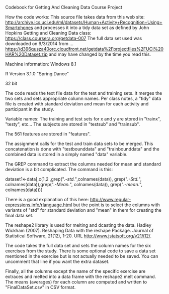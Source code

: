 Codebook for Getting And Cleaning Data Course Project

How the code works:
This source file takes data from this web site: 
http://archive.ics.uci.edu/ml/datasets/Human+Activity+Recognition+Using+Smartphones 
and processes it into a tidy data set as defined by John Hopkins Getting and Cleaning Data class:
https://class.coursera.org/getdata-007
The full data set used was downloaded on 9/3/2014 from ...
https://d396qusza40orc.cloudfront.net/getdata%2Fprojectfiles%2FUCI%20HAR%20Dataset.zip
and may have changed by the time you read this.

Machine information: 
Windows 8.1

R Version 3.1.0 "Spring Dance"

32 bit

The code reads the text file data for the test and training sets.  It merges the two sets and sets appropriate column names.  Per class notes, a "tidy" data file is created with standard deviation and mean for each activity and participant in the study.

Variable names:
The training and test sets for x and y are stored in "trainx", "testy", etc...  The subjects are stored in "testsub" and "trainsub".

The 561 features are stored in "features".

The assignment calls for the test and train data sets to be merged.  This concatenation is done with "testbounddata" and "trainbounddata" and the combined data is stored in a simply named "data" variable.

The GREP command to extract the columns needed for mean and standard deviation is a bit complicated.  The command is this:

dataset1<-data[,c(1,2 ,grep(".*-std.*",colnames(data)), grep(".*-Std.*", colnames(data)),grep(".*-Mean.*", colnames(data)), grep(".*-mean.*", colnames(data)))]


There is a good explanation of this here: http://www.regular-expressions.info/rlanguage.html  but the point is to select the columns with variants of "std" for standard deviation and "mean" in them for creating the final data set.

The reshape2 library is used for melting and dcasting the data.
Hadley Wickham (2007). Reshaping Data with the reshape Package. Journal of Statistical Software, 21(12), 1-20. URL http://www.jstatsoft.org/v21/i12/. 

The code takes the full data set and sets the column names for the six exercises from the study.  There is some optional code to save a data set mentioned in the exercise but is not actually needed to be saved.  You can uncomment that line if you want the extra dataset.  

Finally, all the columns except the name of the specific exercise are extraces and melted into a data frame with the reshape2 melt command.  The means (averages) for each column are computed and written to "FinalDataSet.csv" in CSV format.




